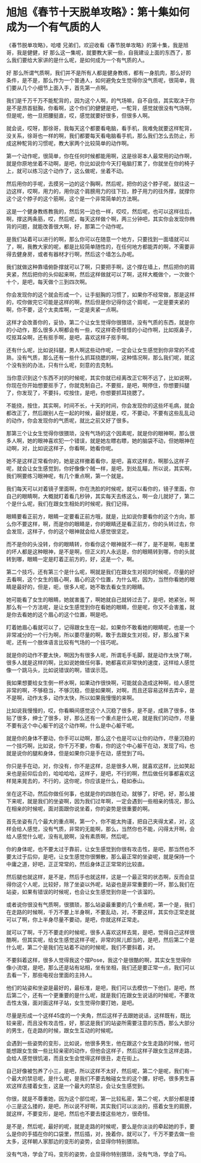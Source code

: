 # 旭旭《春节十天脱单攻略》：第十集如何成为一个有气质的人

《春节脱单攻略》，哈喽 兄弟们，欢迎收看《春节脱单攻略》的第十集，我是旭哥，我是健健，好 那么这一集呢，就要教大家一些，自我建设上面的东西了，那么我们要给大家讲的是什么呢，是如何成为一个有气质的人。

好 那么所谓气质啊，我们并不是所有人都是健身教练，都有一身肌肉，那么好的条件，是不是，那么作为一个普通人，如何避免女生觉得你没气质呢，很简单，我们要从几个小细节上面入手，首先第一点啊。

我们是千万千万不能駝背的，因为这个人啊，的气场嘛，自不自信，其实取决于你是不是昂首挺胸，你看啊，这个你们的健健是吧，一駝背，感觉就很没有气场啊，但是呢，他一旦把腰挺直，哎，感觉就要好很多，但很多人啊。

就会说，哎呀，那徐哥，我每天这个都要看电脑，看手机，我难免就要这样駝背，没关系，徐哥也一样的啊，我们都要每天看电脑看手机，那么我们怎么去防止，形成这种駝背的习惯呢，教大家两个比较简单的动作啊。

第一个动作呢，很简单，你在任何时候都能用啊，这是徐哥本人最常用的动作啊，就是你原地坐着不动啊，是吧，你比如说你今天打电脑打累了，你就坐在你的椅子上，就可以练习这个动作了，这么做呢，坐着不动。

然后用你的手呢，去摸另一边的这个胸啊，然后呢，把你的这个脖子呢，就往这一边这样，哎啊，用力的，用你这个肩膀用力的往下拉，脖子用力的往外撑，就撑你这个这个脖子的这个筋啊，这个是一个非常简单的方法啊。

这是一个健身教练教我的，然后另一边也一样，哎哎，然后呢，也可以这样往后，啊，撑这两条筋，哎，然后呢，每天这样做个啊，两三分钟吧，其实你会发现你椭背的问题，就能改善很大啊，好，那第二个动作呢。

是我们站着可以进行的啊，那么你可以在随意一个地方，只要找到一面墙就可以了，啊，我教大家的呢，都是比较简单随性的，在任何地方都能弄的啊，不需要非得去健身房，或者有器材才行啊，然后这个墙怎么办呢。

我们就做这种靠墙俯卧撑就可以了啊，只要把手啊，这个撑在墙上，然后把你的肩夹紧，然后把你的头仰起来啊，然后这样做就可以了啊，这样大概做个，一次做个十个，是吧，每天做个三到四次啊。

你会发现你的这个就会形成一个，让手挺胸的习惯了，如果你不经常做，那是这样的，哎你做完它可能是这样的啊，然后但是你记得你这个肩呢，一定是要夹紧的啊，你不要，这个太卖库啊，一定是夹紧一点啊。

这样才会改善你的，妥协，第二个让女生觉得你很猥琐，没有气质的东西，就是你的小动作，那么很多人啊都会有一些，哎这样奇奇怪怪的小动作啊，比如抠鼻子，哎抠耳朵啊，还有抠手啊，是吧，喜欢这样子抠手啊。

还有什么呢，比如说抖腿，男人啊这些动作呢，一定会让女生感觉到你非常的不成熟，没有气质，那么还有一些什么抓耳挠腮的啊，这种情况啊，那么我们呢，就这个没有别的办法，只有什么呢，刻意的去克制。

当你意识到这个东西不对的时候呢，其实你就已经离改正它啊不远了，比如说啊，你现在你开始想要抠手了，你就克制自己，不要抠，是吧，啊停住，你想要抖腿了，你发现了，不要抖，哎按住，是吧，你想要抓耳挠腮了。

不能挠，按住，其实啊，时间不长，十天的时间，你会发现你的这些坏毛病，就会都改正了，然后跟别人在一起的时候，最好就是，哎，不要动，不要有这些乱乱动的动作，你会发现你的气质呢，就比之前又好了很多。

那第三个让女生觉得你很猥琐，没有气场的这个因素呢，就是你的眼神啊，那么很多人啊，她的眼神喜欢犯一个错误，就是她左瞟右瞟，她的脑袋不动，但她眼神在动啊，对，比如说这样子，你看啊，她看你呢。

她不是这样正常看你的，她是这样撤着看你，是吧，喜欢这样去，啊那么这样子呢，就会让女生感觉到，你好像像个贼一样，是吧，到处乱瞄，所以说，其实啊，我们啊要练习眼神呢，有几个重点啊，第一个就是。

我们每天可以对着镜子里面啊，你在洗脸的时候呢，就可以看你的，镜子里面，你自己的眼睛啊，大概就盯着看几秒钟，其实每天去练这么，啊一会儿就好了，第二个是什么呢，我们在跟女生相处的时候呢，我们记得。

眼睛要看正前方，眼睛一定要看正前方哦，就是，比如说你要看你的这个方向，那么你不要这样，啊，而是你的眼睛是，你的眼睛还是看正前方，你的头转过去，你会发现，这样子，你的这个眼神就会给人感觉很坚定。

而不是你的头没转，你的眼睛转，你看你这个眼神就不一样了，是不是啊，电影里的坏人都是这种眼神，是不是啊，但正义的人永远是，你的眼睛转到哪，你的头就转到哪，眼睛一定是盯着正前方的，好，这是一个，啊。

第二个技巧，还有第三个是什么呢，啊就是我们在跟女生对视的时候呢，尽量的好去看啊，这个女生的眉心啊，眉心的这个位置，为什么呢，因为，当然你看她的眼睛是最好的，但是，呃，很多人呢，她不敢去看女生的眼睛。

她可能看了女生的眼睛，她就害羞了，啊她就自己就转过去了，是吧，她紧张，啊那么有一个方法呢，是让女生感觉到你在看她的眼睛，但是呢，你又不会害羞，就是你去看她的这个眉心的这个位置，啊是吧。

盯着她眉心看就可以了，记得跟女生在一起，如果你不敢看她的眼睛呢，也是一个非常减分的一个行为啊，所以要尽量的啊，敢于去跟女生对视，好，那么接下来呢，还有一个肢体语言比较有气场的一个技巧呢。

就是你的动作不要太快，啊因为有很多人呢，所谓毛手毛脚，就是动作太快了啊，很多人就是这样的啊，比如说她做任何事，她都喜欢非常快的速度，这样给人感觉像一个跳马头，比如说错误的啊，错误示范。

我如果想要给女生倒一杯水啊，如果动作很快啊，可能就会造成这种啊，给人感觉非常的啊，不够稳当，不够沉稳，但是如果啊，对啊，而且还容易这样去弄伞，是不是啊，动作太多，动作太快，所以如果我慢慢的来啊。

比如说我慢慢的，哎，你看瞬间感觉这个人沉稳了很多，是不是，成熟了很多，体贴了很多，绅士了很多，好，那么还有一个重点是什么呢，就是我们的动作，尽量不要有这个中心躯干的这个动作啊，什么是中心躯干呢。

就是你的身体不要动，你手可以动啊，那么这个也是可以让你的动作，尽量沉稳的一个技巧啊，比如说，你千万不要，你看，你的这个中心躯干在动，发现了吗，也就是说你的腿和身体，但是如果你只是手在动，感觉到了吗。

你只是手在动，对，你没有，你不是这样，总是很多人啊，就喜欢这样，比如笑起来也是前仰后合的，哈哈哈哈，这样子，是吧，不行的啊，然后做任何事都喜欢这样晃来晃去的，不行的，这你呢，你应该是什么，稳如泰山。

坐在这不动，然后你做任何事，也就是你的四肢在动，就够了，好吧，好，那么接下来呢，就是我们的坐姿啊，因为我们过年啊，一定会遇到一些相亲的情况，那么在相亲的时候呢，面对面跟你说坐着，你的姿势是很重要的啊。

首先坐姿有几个最大的重点啊，第一个，你不能太拘谨，把自己夹得太紧，对，这样会给人感觉，没有气质，非常的无能啊，那么，当然你也不能，闪得太开啊，会给人感觉什么呢，没有礼貌啊，没有素质啊，然后呢。

你的身体呢，也不要太过于靠前，让女生感觉到你很有攻击性，是吧，那当然也不要太过于后仰，是吧，让女生感觉你很懒散，那么最正常的坐姿呢，就是保持一个中庸之道，好吧，正正常常的，然后身体正正常常的比较直。

然后腿也就这样，是不是，然后手也就这样，这是一个最正常的状态啊，反而会显得你这个人呢，比较好，除了坐姿以外呢，站姿也是非常重要的一环，那么我们在站姿，如果有错误的时候呢，也会让女生感觉到你是一个该溜的。

或者说你很没有气质啊，很猥琐，那么站姿最重要的几个重点呢，第一个是，我们在走路的时候啊，千万不要上半身啊，不要乱动，对，不要这样，其实你正常走就可以了啊，你上半身尽量不要动，是吧，你就这样正常走。

就可以了啊，千万不要走的时候呢，很多人喜欢这样去晃，是吧，觉得自己这样很酷啊，但其实呢，给女生感觉这样子呢，非常的屌儿郎当的，是吧，然后第二个是什么呢，第二个是我们在站着不动的时候呢，我们不要斜着，对。

不要斜着这样，很多人觉得我这个摆Pose，我这个是很酷的啊，其实女生觉得你像小流氓，是吧，那么还是站有站相，坐有坐相，我们还是要正常一点，我们可以去看一下，那些电视台里面的主持人。

他们的站姿和坐姿是最好的，最标准，是吧，我们可以去模仿一下他们，是吧，然后第二个，还有一个更重要的是什么呢，就是我们在跟女生说话的时候呢，不要攻击性太强，面对面这样子站，女生觉得你要打她，是吧。

尽量是形成一个这样45度的一个夹角，然后这样子去跟她说话，这样既有，既比较亲密，而且没有攻击性，好，那这是我们的站姿所需要注意的东西，那么大部分的男生，在走路的时候，跟女生互动的时候呢。

会遇到一些姿势的变形，比如说，他很多男生，他在跟这个女生走路的时候，他可能想跟女生做一些比较亲密的动作，但他会这样子，然后这样子跟女生这样走路，会给人感觉很饥渴，而且女生会觉得这样很丑，走在街上。

自己好像被包养了小三，是吧，所以这样不太好，然后呢，第二个是呢，我们有一个最大的禁忌呢，是什么呢，是我们不要去触碰女生的这个腰，好吧，很多男生喜欢这样去搂着女生，这是一个最大的禁忌，会让女生感觉到。

你很，就是不尊重她，因为这个部位呢，第一比较私密，第二个呢，大部分都是搂小三是这么搂的，是吧，所以说不好啊，其实我们可以淡淡的，搭着女生的肩膀，就这样，不要变形，是吧，然后也不要去搂这些地方，很奇怪。

是不是，然后呢，最好的呢，就是走路的时候呢，要么是你淡淡的牵起她的手，要么是你的手插在你的口袋里，然后插，对，挽着你，就可以了，千万不要去做一些太多，这样朝人家那边的变形的姿势，会显得你特别猥琐。

没有气场，学会了吗，变形的姿势，会显得你特别猥琐，没有气场，学会了吗。